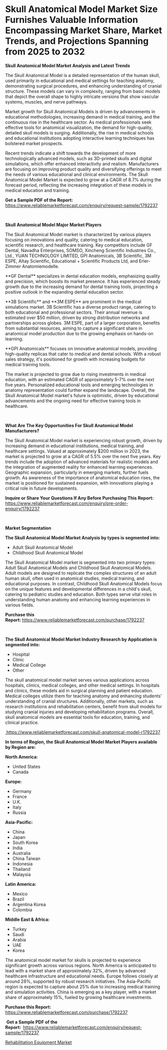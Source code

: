 <p><h1>Skull Anatomical Model Market Size Furnishes Valuable Information Encompassing Market Share, Market Trends, and Projections Spanning from 2025 to 2032</h1></p><p><strong>Skull Anatomical Model Market Analysis and Latest Trends</strong></p>
<p><p>The Skull Anatomical Model is a detailed representation of the human skull, used primarily in educational and medical settings for teaching anatomy, demonstrating surgical procedures, and enhancing understanding of cranial structure. These models can vary in complexity, ranging from basic models that depict the overall shape to highly intricate versions that show vascular systems, muscles, and nerve pathways.</p><p>Market growth for Skull Anatomical Models is driven by advancements in educational methodologies, increasing demand in medical training, and the continuous rise in the healthcare sector. As medical professionals seek effective tools for anatomical visualization, the demand for high-quality, detailed skull models is surging. Additionally, the rise in medical schools and educational institutions adopting interactive learning techniques has bolstered market prospects.</p><p>Recent trends indicate a shift towards the development of more technologically advanced models, such as 3D-printed skulls and digital simulations, which offer enhanced interactivity and realism. Manufacturers are focusing on improving product quality and diversifying offerings to meet the needs of various educational and clinical environments. The Skull Anatomical Model Market is expected to grow at a CAGR of 8.7% during the forecast period, reflecting the increasing integration of these models in medical education and training.</p></p>
<p><strong>Get a Sample PDF of the Report:&nbsp;</strong> <a href="https://www.reliablemarketforecast.com/enquiry/request-sample/1792237?utm_campaign=1105&utm_medium=2&utm_source=Github&utm_content=ia&utm_term=04032025&utm_id=skull-anatomical-model">https://www.reliablemarketforecast.com/enquiry/request-sample/1792237</a></p>
<p>&nbsp;</p>
<p><strong>Skull Anatomical Model Major Market Players</strong></p>
<p><p>The Skull Anatomical Model market is characterized by various players focusing on innovations and quality, catering to medical education, scientific research, and healthcare training. Key competitors include GF Dental, Navadha Enterprises, SOMSO, Xincheng Scientific Industries Co., Ltd., YUAN TECHNOLOGY LIMITED, GPI Anatomicals, 3B Scientific, 3M ESPE, Altay Scientific, Educational + Scientific Products Ltd, and Erler-Zimmer Anatomiemodelle. </p><p>**GF Dental** specializes in dental education models, emphasizing quality and precision, which boosts its market presence. It has experienced steady growth due to the increasing demand for dental training tools, projecting a positive outlook in the expanding dental education sector.</p><p>**3B Scientific** and **3M ESPE** are prominent in the medical simulations market. 3B Scientific has a diverse product range, catering to both educational and professional sectors. Their annual revenue is estimated over $50 million, driven by strong distribution networks and partnerships across globes. 3M ESPE, part of a larger corporation, benefits from substantial resources, aiming to capture a significant share in anatomical model production due to the growing emphasis on hands-on learning.</p><p>**GPI Anatomicals** focuses on innovative anatomical models, providing high-quality replicas that cater to medical and dental schools. With a robust sales strategy, it's positioned for growth with increasing budgets for medical training tools.</p><p>The market is projected to grow due to rising investments in medical education, with an estimated CAGR of approximately 5-7% over the next five years. Personalized educational tools and emerging technologies in anatomy representation could further expand the landscape. Overall, the Skull Anatomical Model market's future is optimistic, driven by educational advancements and the ongoing need for effective training tools in healthcare.</p></p>
<p>&nbsp;</p>
<p><strong>What Are The Key Opportunities For Skull Anatomical Model Manufacturers?</strong></p>
<p><p>The Skull Anatomical Model market is experiencing robust growth, driven by increasing demand in educational institutions, medical training, and healthcare settings. Valued at approximately $200 million in 2023, the market is projected to grow at a CAGR of 5.5% over the next five years. Key trends include the adoption of advanced materials for realistic models and the integration of augmented reality for enhanced learning experiences. Geographic expansion, particularly in emerging markets, further fuels growth. As awareness of the importance of anatomical education rises, the market is positioned for sustained expansion, with innovations playing a critical role in future developments.</p></p>
<p><strong>Inquire or Share Your Questions If Any Before Purchasing This Report:</strong> <a href="https://www.reliablemarketforecast.com/enquiry/pre-order-enquiry/1792237?utm_campaign=1105&utm_medium=2&utm_source=Github&utm_content=ia&utm_term=04032025&utm_id=skull-anatomical-model">https://www.reliablemarketforecast.com/enquiry/pre-order-enquiry/1792237</a></p>
<p>&nbsp;</p>
<p><strong>Market Segmentation</strong></p>
<p><strong>The Skull Anatomical Model Market Analysis by types is segmented into:</strong></p>
<p><ul><li>Adult Skull Anatomical Model</li><li>Childhood Skull Anatomical Model</li></ul></p>
<p><p>The Skull Anatomical Model market is segmented into two primary types: Adult Skull Anatomical Models and Childhood Skull Anatomical Models. Adult models are designed to replicate the complex structures of an adult human skull, often used in anatomical studies, medical training, and educational purposes. In contrast, Childhood Skull Anatomical Models focus on the unique features and developmental differences in a child's skull, catering to pediatric studies and education. Both types serve vital roles in understanding human anatomy and enhancing learning experiences in various fields.</p></p>
<p><strong>Purchase this Report:&nbsp;</strong><a href="https://www.reliablemarketforecast.com/purchase/1792237?utm_campaign=1105&utm_medium=2&utm_source=Github&utm_content=ia&utm_term=04032025&utm_id=skull-anatomical-model">https://www.reliablemarketforecast.com/purchase/1792237</a></p>
<p>&nbsp;</p>
<p><strong>The Skull Anatomical Model Market Industry Research by Application is segmented into:</strong></p>
<p><ul><li>Hospital</li><li>Clinic</li><li>Medical College</li><li>Other</li></ul></p>
<p><p>The skull anatomical model market serves various applications across hospitals, clinics, medical colleges, and other medical settings. In hospitals and clinics, these models aid in surgical planning and patient education. Medical colleges utilize them for teaching anatomy and enhancing students' understanding of cranial structures. Additionally, other markets, such as research institutions and rehabilitation centers, benefit from skull models for studying cranial injuries and developing rehabilitation programs. Overall, skull anatomical models are essential tools for education, training, and clinical practice.</p></p>
<p><a href="https://www.reliablemarketforecast.com/skull-anatomical-model-r1792237?utm_campaign=1105&utm_medium=2&utm_source=Github&utm_content=ia&utm_term=04032025&utm_id=skull-anatomical-model">&nbsp;https://www.reliablemarketforecast.com/skull-anatomical-model-r1792237</a></p>
<p><strong>In terms of Region, the Skull Anatomical Model Market Players available by Region are:</strong></p>
<p>
    <p> <strong> North America: </strong>
        <ul>
            <li>United States</li>
            <li>Canada</li>
        </ul>
        </p> 
    <p> <strong> Europe: </strong>
        <ul>
            <li>Germany</li>
            <li>France</li>
            <li>U.K.</li>
            <li>Italy</li>
            <li>Russia</li>
        </ul>
        </p> 
    <p> <strong> Asia-Pacific: </strong>
        <ul>
            <li>China</li>
            <li>Japan</li>
            <li>South Korea</li>
            <li>India</li>
            <li>Australia</li>
            <li>China Taiwan</li>
            <li>Indonesia</li>
            <li>Thailand</li>
            <li>Malaysia</li>
        </ul>
        </p> 
    <p> <strong> Latin America: </strong>
        <ul>
            <li>Mexico</li>
            <li>Brazil</li>
            <li>Argentina Korea</li>
            <li>Colombia</li>
        </ul>
        </p> 
    <p> <strong> Middle East & Africa: </strong>
        <ul>
            <li>Turkey</li>
            <li>Saudi</li>
            <li>Arabia</li>
            <li>UAE</li>
            <li>Korea</li>
        </ul>
    </p>
    </p>
<p><p>The anatomical model market for skulls is projected to experience significant growth across various regions. North America is anticipated to lead with a market share of approximately 32%, driven by advanced healthcare infrastructure and educational needs. Europe follows closely at around 28%, supported by robust research initiatives. The Asia-Pacific region is expected to capture about 25% due to increasing medical training and simulation activities. China is emerging as a key player, with a market share of approximately 15%, fueled by growing healthcare investments.</p></p>
<p><strong>Purchase this Report: </strong><a href="https://www.reliablemarketforecast.com/purchase/1792237?utm_campaign=1105&utm_medium=2&utm_source=Github&utm_content=ia&utm_term=04032025&utm_id=skull-anatomical-model">https://www.reliablemarketforecast.com/purchase/1792237</a></p>
<p>&nbsp;<strong>Get a Sample PDF of the Report:&nbsp;&nbsp;</strong><a href="https://www.reliablemarketforecast.com/enquiry/request-sample/1792237?utm_campaign=1105&utm_medium=2&utm_source=Github&utm_content=ia&utm_term=04032025&utm_id=skull-anatomical-model">https://www.reliablemarketforecast.com/enquiry/request-sample/1792237</a></p>
<p><strong></strong></p>
<p><p><a href="https://github.com/prosalinda88/Market-Research-Report-List-7/blob/main/rehabilitation-equipment-market.md?utm_campaign=1105&utm_medium=2&utm_source=Github&utm_content=ia&utm_term=04032025&utm_id=skull-anatomical-model">Rehabilitation Equipment Market</a></p></p>